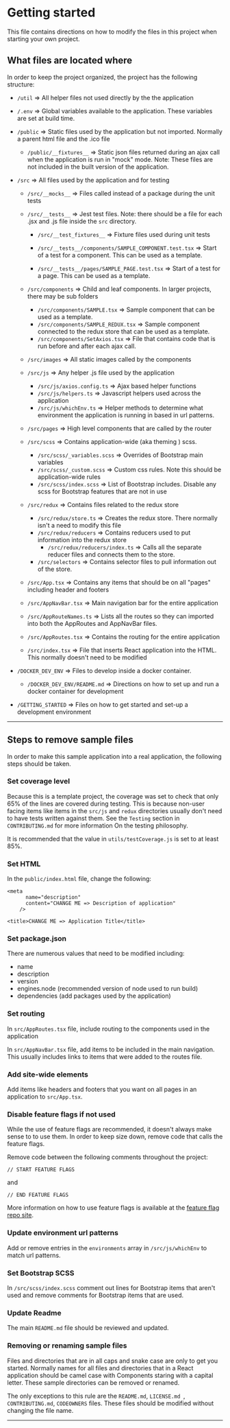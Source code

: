# Getting started

This file contains directions on how to modify the files in this project when starting your own project.

## What files are located where

In order to keep the project organized, the project has the following structure:

- `/util` => All helper files not used directly by the the application
- `/.env` => Global variables available to the application. These variables are set at build time.
- `/public` => Static files used by the application but not imported. Normally a parent html file and the .ico file

  - `/public/__fixtures__` => Static json files returned during an ajax call when the application is run in "mock" mode. Note: These files are not included in the built version of the application.

- `/src` => All files used by the application and for testing

  - `/src/__mocks__` => Files called instead of a package during the unit tests
  - `/src/__tests__` => Jest test files. Note: there should be a file for each .jsx and .js file inside the `src` directory.

    - `/src/__test_fixtures__` => Fixture files used during unit tests

    - `/src/__tests__/components/SAMPLE_COMPONENT.test.tsx` => Start of a test for a component. This can be used as a template.

    - `/src/__tests__/pages/SAMPLE_PAGE.test.tsx` => Start of a test for a page. This can be used as a template.

  - `/src/components` => Child and leaf components. In larger projects, there may be sub folders

    - `/src/components/SAMPLE.tsx` => Sample component that can be used as a template.
    - `/src/components/SAMPLE_REDUX.tsx` => Sample component connected to the redux store that can be used as a template.
    - `/src/components/SetAxios.tsx` => File that contains code that is run before and after each ajax call.

  - `/src/images` => All static images called by the components
  - `/src/js` => Any helper .js file used by the application
    - `/src/js/axios.config.ts` => Ajax based helper functions
    - `/src/js/helpers.ts` => Javascript helpers used across the application
    - `/src/js/whichEnv.ts` => Helper methods to determine what environment the application is running in based in url patterns.
  - `/src/pages` => High level components that are called by the router
  - `/src/scss` => Contains application-wide (aka theming ) scss.

    - `/src/scss/_variables.scss` => Overrides of Bootstrap main variables
    - `/src/scss/_custom.scss` => Custom css rules. Note this should be application-wide rules
    - `/src/scss/index.scss` => List of Bootstrap includes. Disable any scss for Bootstrap features that are not in use

  - `/src/redux` => Contains files related to the redux store
    - `/src/redux/store.ts` => Creates the redux store. There normally isn't a need to modify this file
    - `/src/redux/reducers` => Contains reducers used to put information into the redux store
      - `/src/redux/reducers/index.ts` => Calls all the separate reducer files and connects them to the store.
    - `/src/selectors` => Contains selector files to pull information out of the store.
  - `/src/App.tsx` => Contains any items that should be on all "pages" including header and footers
  - `/src/AppNavBar.tsx` => Main navigation bar for the entire application
  - `/src/AppRouteNames.ts` => Lists all the routes so they can imported into both the AppRoutes and AppNavBar files.
  - `/src/AppRoutes.tsx` => Contains the routing for the entire application
  - `/src/index.tsx` => File that inserts React application into the HTML. This normally doesn't need to be modified

- `/DOCKER_DEV_ENV` => Files to develop inside a docker container.
  - `/DOCKER_DEV_ENV/README.md` => Directions on how to set up and run a docker container for development
- `/GETTING_STARTED` => Files on how to get started and set-up a development environment

---

## Steps to remove sample files

In order to make this sample application into a real application, the following steps should be taken.

### Set coverage level

Because this is a template project, the coverage was set to check that only 65% of the lines are covered during testing. This is because non-user facing items like items in the `src/js` and `redux` directories usually don't need to have tests written against them. See the `Testing` section in `CONTRIBUTING.md` for more information On the testing philosophy.

It is recommended that the value in `utils/testCoverage.js` is set to at least 85%.

### Set HTML

In the `public/index.html` file, change the following:

```
<meta
      name="description"
      content="CHANGE ME => Description of application"
    />
```

```
<title>CHANGE ME => Application Title</title>
```

### Set package.json

There are numerous values that need to be modified including:

- name
- description
- version
- engines.node (recommended version of node used to run build)
- dependencies (add packages used by the application)

### Set routing

In `src/AppRoutes.tsx` file, include routing to the components used in the application

In `src/AppNavBar.tsx` file, add items to be included in the main navigation. This usually includes links to items that were added to the routes file.

### Add site-wide elements

Add items like headers and footers that you want on all pages in an application to `src/App.tsx`.

### Disable feature flags if not used

While the use of feature flags are recommended, it doesn't always make sense to to use them. In order to keep size down, remove code that calls the feature flags.

Remove code between the following comments throughout the project:

```
// START FEATURE FLAGS
```

and

```
// END FEATURE FLAGS
```

More information on how to use feature flags is available at the [feature flag repo site](https://github.com/mydobie/featureFlags).

### Update environment url patterns

Add or remove entries in the `environments` array in `/src/js/whichEnv` to match url patterns.

### Set Bootstrap SCSS

In `/src/scss/index.scss` comment out lines for Bootstrap items that aren't used and remove comments for Bootstrap items that are used.

### Update Readme

The main `README.md` file should be reviewed and updated.

### Removing or renaming sample files

Files and directories that are in all caps and snake case are only to get you started. Normally names for all files and directories that in a React application should be camel case with Components staring with a capital letter. These sample directories can be removed or renamed.

The only exceptions to this rule are the `README.md`, `LICENSE.md `, `CONTRIBUTING.md`, `CODEOWNERS`
files. These files should be modified without changing the file name.

---
